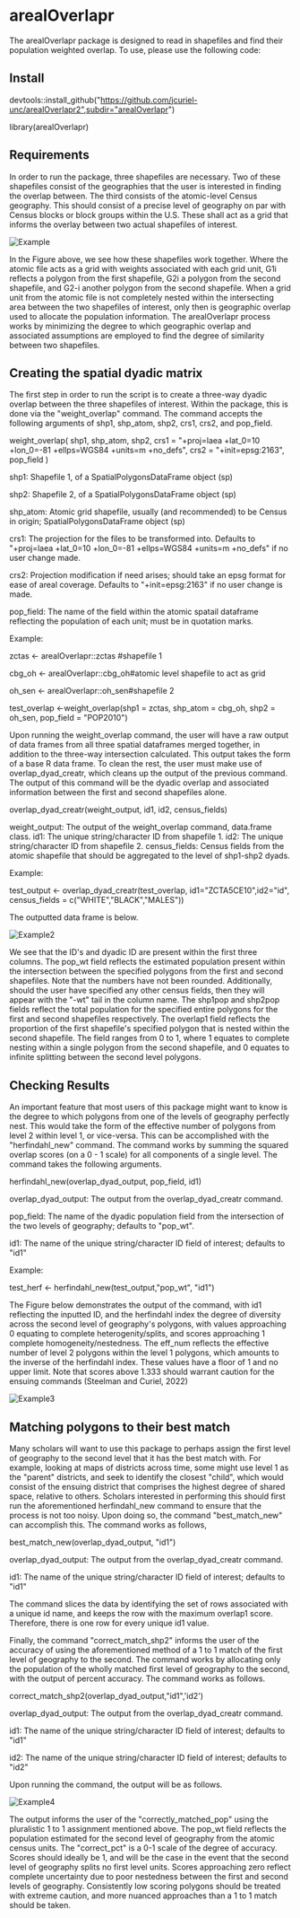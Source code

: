 # arealOverlapr

The arealOverlapr package is designed to read in shapefiles and find their population weighted overlap. To use, please use the following code: 

## Install 

devtools::install_github("https://github.com/jcuriel-unc/arealOverlapr2",subdir="arealOverlapr")

library(arealOverlapr)

## Requirements 

In order to run the package, three shapefiles are necessary. Two of these shapefiles consist of the geographies that the user is interested in finding the overlap between. The third consists of the atomic-level Census geography. This should consist of a precise level of geography on par with Census blocks or block groups within the U.S. These shall act as a grid that informs the overlay between two actual shapefiles of interest. 

![Example](pop_overlap_example.png)

In the Figure above, we see how these shapefiles work together. Where the atomic file acts as a grid with weights associated with each grid unit, G1i reflects a polygon from the first shapefile, G2i a polygon from the second shapefile, and G2-i another polygon from the second shapefile. When a grid unit from the atomic file is not completely nested within the intersecting area between the two shapefiles of interest, only then is geographic overlap used to allocate the population information. The arealOverlapr process works by minimizing the degree to which geographic overlap and associated assumptions are employed to find the degree of similarity between two shapefiles. 

## Creating the spatial dyadic matrix 

The first step in order to run the script is to create a three-way dyadic overlap between the three shapefiles of interest. Within the package, this is done via the "weight_overlap" command. The command accepts the following arguments of shp1, shp_atom, shp2, crs1, crs2, and pop_field.

weight_overlap(
  shp1,
  shp_atom,
  shp2,
  crs1 = "+proj=laea +lat_0=10 +lon_0=-81 +ellps=WGS84 +units=m +no_defs",
  crs2 = "+init=epsg:2163",
  pop_field
)

shp1: Shapefile 1, of a SpatialPolygonsDataFrame object (sp)

shp2: Shapefile 2, of a SpatialPolygonsDataFrame object (sp)

shp_atom: Atomic grid shapefile, usually (and recommended) to be Census in origin; SpatialPolygonsDataFrame object (sp)

crs1: The projection for the files to be transformed into. Defaults to "+proj=laea +lat_0=10 +lon_0=-81 +ellps=WGS84 +units=m +no_defs" if no user change made. 

crs2: Projection modification if need arises; should take an epsg format for ease of areal coverage. Defaults to "+init=epsg:2163" if no user change is made. 

pop_field: The name of the field within the atomic spatail dataframe reflecting the population of each unit; must be in quotation marks. 

Example: 

zctas <- arealOverlapr::zctas #shapefile 1

cbg_oh <- arealOverlapr::cbg_oh#atomic level shapefile to act as grid 

oh_sen <- arealOverlapr::oh_sen#shapefile 2

test_overlap <-weight_overlap(shp1 = zctas, shp_atom = cbg_oh, shp2 = oh_sen, pop_field = "POP2010")


Upon running the weight_overlap command, the user will have a raw output of data frames from all three spatial dataframes merged together, in addition to the three-way intersection calculated. This output takes the form of a base R data frame. To clean the rest, the user must make use of overlap_dyad_creatr, which cleans up the output of the previous command. The output of this command will be the dyadic overlap and associated information between the first and second shapefiles alone. 

overlap_dyad_creatr(weight_output, id1, id2, census_fields)

weight_output: The output of the weight_overlap command, data.frame class. 
id1: The unique string/character ID from shapefile 1. 
id2: The unique string/character ID from shapefile 2. 
census_fields: Census fields from the atomic shapefile that should be aggregated to the level of shp1-shp2 dyads. 

Example: 

test_output <- overlap_dyad_creatr(test_overlap, id1="ZCTA5CE10",id2="id", census_fields = c("WHITE","BLACK","MALES"))


The outputted data frame is below. 


![Example2](example_overlap_output.jpg)

We see that the ID's and dyadic ID are present within the first three columns. The pop_wt field reflects the estimated population present within the intersection between the specified polygons from the first and second shapefiles. Note that the numbers have not been rounded. Additionally, should the user have specified any other census fields, then they will appear with the "-wt" tail in the column name. The shp1pop and shp2pop fields reflect the total population for the specified entire polygons for the first and second shapefiles respectively. The overlap1 field reflects the proportion of the first shapefile's specified polygon that is nested within the second shapefile. The field ranges from  0 to 1, where 1 equates to complete nesting within a single polygon from the second shapefile, and 0 equates to infinite splitting between the second level polygons.  

## Checking Results 

An important feature that most users of this package might want to know is the degree to which polygons from one of the levels of geography perfectly nest. This would take the form of the effective number of polygons from level 2 within level 1, or vice-versa. This can be accomplished with the "herfindahl_new" command. The command works by summing the squared overlap scores (on a 0 - 1 scale) for all components of a single level. The command takes the following arguments. 

herfindahl_new(overlap_dyad_output, pop_field, id1)

overlap_dyad_output: The output from the overlap_dyad_creatr command. 

pop_field: The name of the dyadic population field from the intersection of the two levels of geography; defaults to "pop_wt". 

id1: The name of the unique string/character ID field of interest; defaults to "id1"  

Example: 

test_herf <- herfindahl_new(test_output,"pop_wt",  "id1")

 
 The Figure below demonstrates the output of the command, with id1 reflecting the inputted ID, and the herfindahl index the degree of diversity across the second level of geography's polygons, with values approaching 0 equating to complete heterogenity/splits, and scores approaching 1 complete homogeneity/nestedness. The eff_num reflects the effective number of level 2 polygons within the level 1 polygons, which amounts to the inverse of the herfindahl index. These values have a floor of 1 and no upper limit. Note that scores above 1.333 should warrant caution for the ensuing commands (Steelman and Curiel, 2022) 
 
 
 
 ![Example3](example_herf_output.jpg)
 
 ## Matching polygons to their best match
 
 Many scholars will want to use this package to perhaps assign the first level of geography to the second level that it has the best match with. For example, looking at maps of districts across time, some might use level 1 as the "parent" districts, and seek to identify the closest "child", which would consist of the ensuing district that comprises the highest degree of shared space, relative to others. Scholars interested in performing this should first run the aforementioned herfindahl_new command to ensure that the process is not too noisy. Upon doing so, the command "best_match_new" can accomplish this. The command works as follows, 
 
best_match_new(overlap_dyad_output, "id1")

overlap_dyad_output: The output from the overlap_dyad_creatr command.  

id1: The name of the unique string/character ID field of interest; defaults to "id1" 

The command slices the data by identifying the set of rows associated with a unique id name, and keeps the row with the maximum overlap1 score. Therefore, there is one row for every unique id1 value. 

Finally, the command "correct_match_shp2" informs the user of the accuracy of using the aforementioned method of a 1 to 1 match of the first level of geography to the second. The command works by allocating only the population of the wholly matched first level of geography to the second, with the output of percent accuracy. The command works as follows. 

correct_match_shp2(overlap_dyad_output,"id1",'id2')

overlap_dyad_output: The output from the overlap_dyad_creatr command. 

id1: The name of the unique string/character ID field of interest; defaults to "id1" 

id2: The name of the unique string/character ID field of interest; defaults to "id2" 

Upon running the command, the output will be as follows. 

 ![Example4](example_correct_output.jpg)
 
The output informs the user of the "correctly_matched_pop" using the pluralistic 1 to 1 assignment mentioned above. The pop_wt field reflects the population estimated for the second level of geography from the atomic census units. The "correct_pct" is a 0-1 scale of the degree of accuracy. Scores should ideally be 1, and will be the case in the event that the second level of geography splits no first level units. Scores approaching zero reflect complete uncertainty due to poor nestedness between the first and second levels of geography. Consistently low scoring polygons should be treated with extreme caution, and more nuanced approaches than a 1 to 1 match should be taken. 

 
